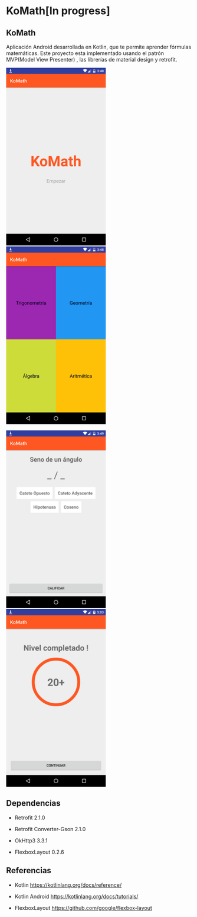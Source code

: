 # KoMath[In progress]

## KoMath 

Aplicación Android desarrollada en Kotlin, que te permite aprender fórmulas matemáticas. Este proyecto esta implementado usando el patrón MVP(Model View Presenter) , las librerías de material design y retrofit.

<img src="./screenshots/screenshot1.png" height="480">  <img src="./screenshots/screenshot2.png" height="480">

<img src="./screenshots/screenshot3.png" height="480">  <img src="./screenshots/screenshot4.png" height="480">


## Dependencias

- Retrofit 2.1.0

- Retrofit Converter-Gson 2.1.0 

- OkHttp3 3.3.1

- FlexboxLayout 0.2.6

## Referencias

- Kotlin https://kotlinlang.org/docs/reference/

- Kotlin Android https://kotlinlang.org/docs/tutorials/

- FlexboxLayout https://github.com/google/flexbox-layout

